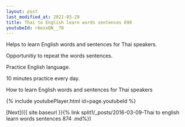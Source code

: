 ```yaml
---
layout: post
last_modified_at: 2021-03-29
title: Thai to English learn words sentences 690 
youtubeId: r6exxQN__70
---
```

 
 
Helps to learn English words and sentences for Thai speakers.

Opportunitiy to repeat the words sentences. 

Practice English language. 
 
10 minutes practice every day. 
 
How to learn English words and sentences for Thai speakers 
 
{% include youtubePlayer.html id=page.youtubeId %}
 
 
[Next]({{ site.baseurl }}{% link  split1/_posts/2016-03-09-Thai to english learn words sentences 874 .md%})
 
